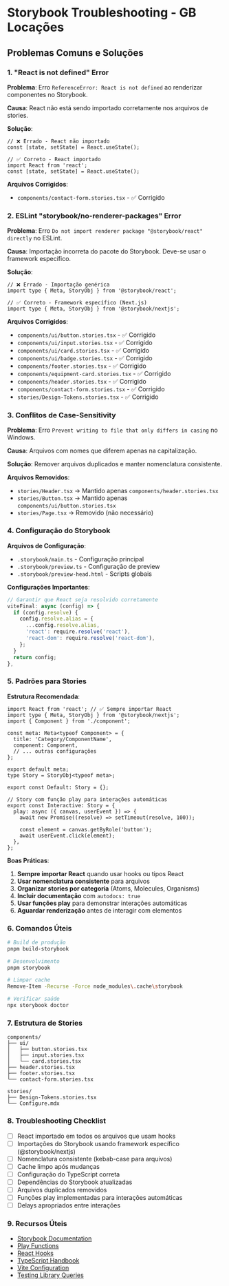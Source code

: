 # Storybook Troubleshooting - GB Locações

## Problemas Comuns e Soluções

### 1. "React is not defined" Error

**Problema**: Erro `ReferenceError: React is not defined` ao renderizar componentes no Storybook.

**Causa**: React não está sendo importado corretamente nos arquivos de stories.

**Solução**:

```tsx
// ❌ Errado - React não importado
const [state, setState] = React.useState();

// ✅ Correto - React importado
import React from 'react';
const [state, setState] = React.useState();
```

**Arquivos Corrigidos**:

- `components/contact-form.stories.tsx` - ✅ Corrigido

### 2. ESLint "storybook/no-renderer-packages" Error

**Problema**: Erro `Do not import renderer package "@storybook/react" directly` no ESLint.

**Causa**: Importação incorreta do pacote do Storybook. Deve-se usar o framework específico.

**Solução**:

```tsx
// ❌ Errado - Importação genérica
import type { Meta, StoryObj } from '@storybook/react';

// ✅ Correto - Framework específico (Next.js)
import type { Meta, StoryObj } from '@storybook/nextjs';
```

**Arquivos Corrigidos**:

- `components/ui/button.stories.tsx` - ✅ Corrigido
- `components/ui/input.stories.tsx` - ✅ Corrigido
- `components/ui/card.stories.tsx` - ✅ Corrigido
- `components/ui/badge.stories.tsx` - ✅ Corrigido
- `components/footer.stories.tsx` - ✅ Corrigido
- `components/equipment-card.stories.tsx` - ✅ Corrigido
- `components/header.stories.tsx` - ✅ Corrigido
- `components/contact-form.stories.tsx` - ✅ Corrigido
- `stories/Design-Tokens.stories.tsx` - ✅ Corrigido

### 3. Conflitos de Case-Sensitivity

**Problema**: Erro `Prevent writing to file that only differs in casing` no Windows.

**Causa**: Arquivos com nomes que diferem apenas na capitalização.

**Solução**: Remover arquivos duplicados e manter nomenclatura consistente.

**Arquivos Removidos**:

- `stories/Header.tsx` → Mantido apenas `components/header.stories.tsx`
- `stories/Button.tsx` → Mantido apenas `components/ui/button.stories.tsx`
- `stories/Page.tsx` → Removido (não necessário)

### 4. Configuração do Storybook

**Arquivos de Configuração**:

- `.storybook/main.ts` - Configuração principal
- `.storybook/preview.ts` - Configuração de preview
- `.storybook/preview-head.html` - Scripts globais

**Configurações Importantes**:

```ts
// Garantir que React seja resolvido corretamente
viteFinal: async (config) => {
  if (config.resolve) {
    config.resolve.alias = {
      ...config.resolve.alias,
      'react': require.resolve('react'),
      'react-dom': require.resolve('react-dom'),
    };
  }
  return config;
},
```

### 5. Padrões para Stories

**Estrutura Recomendada**:

```tsx
import React from 'react'; // ✅ Sempre importar React
import type { Meta, StoryObj } from '@storybook/nextjs';
import { Component } from './component';

const meta: Meta<typeof Component> = {
  title: 'Category/ComponentName',
  component: Component,
  // ... outras configurações
};

export default meta;
type Story = StoryObj<typeof meta>;

export const Default: Story = {};

// Story com função play para interações automáticas
export const Interactive: Story = {
  play: async ({ canvas, userEvent }) => {
    await new Promise((resolve) => setTimeout(resolve, 100));

    const element = canvas.getByRole('button');
    await userEvent.click(element);
  },
};
```

**Boas Práticas**:

1. **Sempre importar React** quando usar hooks ou tipos React
2. **Usar nomenclatura consistente** para arquivos
3. **Organizar stories por categoria** (Atoms, Molecules, Organisms)
4. **Incluir documentação** com `autodocs: true`
5. **Usar funções play** para demonstrar interações automáticas
6. **Aguardar renderização** antes de interagir com elementos

### 6. Comandos Úteis

```bash
# Build de produção
pnpm build-storybook

# Desenvolvimento
pnpm storybook

# Limpar cache
Remove-Item -Recurse -Force node_modules\.cache\storybook

# Verificar saúde
npx storybook doctor
```

### 7. Estrutura de Stories

```
components/
├── ui/
│   ├── button.stories.tsx
│   ├── input.stories.tsx
│   └── card.stories.tsx
├── header.stories.tsx
├── footer.stories.tsx
└── contact-form.stories.tsx

stories/
├── Design-Tokens.stories.tsx
└── Configure.mdx
```

### 8. Troubleshooting Checklist

- [ ] React importado em todos os arquivos que usam hooks
- [ ] Importações do Storybook usando framework específico (@storybook/nextjs)
- [ ] Nomenclatura consistente (kebab-case para arquivos)
- [ ] Cache limpo após mudanças
- [ ] Configuração do TypeScript correta
- [ ] Dependências do Storybook atualizadas
- [ ] Arquivos duplicados removidos
- [ ] Funções play implementadas para interações automáticas
- [ ] Delays apropriados entre interações

### 9. Recursos Úteis

- [Storybook Documentation](https://storybook.js.org/docs)
- [Play Functions](https://storybook.js.org/docs/writing-stories/play-function)
- [React Hooks](https://react.dev/reference/react)
- [TypeScript Handbook](https://www.typescriptlang.org/docs/)
- [Vite Configuration](https://vitejs.dev/config/)
- [Testing Library Queries](https://testing-library.com/docs/queries/about)
